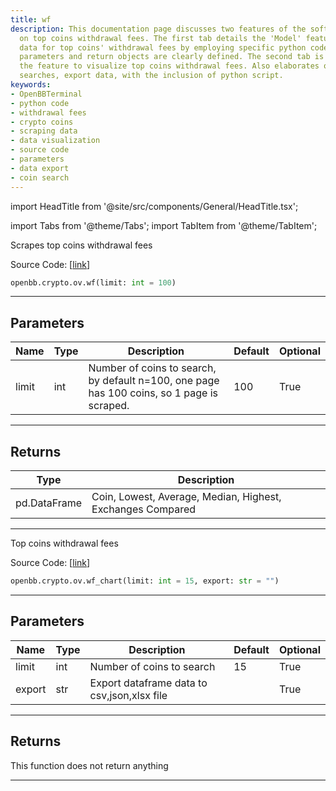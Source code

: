 ```yaml
---
title: wf
description: This documentation page discusses two features of the software, focusing
  on top coins withdrawal fees. The first tab details the 'Model' feature, which scrapes
  data for top coins' withdrawal fees by employing specific python code. The code
  parameters and return objects are clearly defined. The second tab is about 'Chart',
  the feature to visualize top coins withdrawal fees. Also elaborates on how to limit
  searches, export data, with the inclusion of python script.
keywords:
- OpenBBTerminal
- python code
- withdrawal fees
- crypto coins
- scraping data
- data visualization
- source code
- parameters
- data export
- coin search
---
```


import HeadTitle from '@site/src/components/General/HeadTitle.tsx';

<HeadTitle title="crypto.ov.wf - Reference | OpenBB SDK Docs" />

import Tabs from '@theme/Tabs';
import TabItem from '@theme/TabItem';

<Tabs>
<TabItem value="model" label="Model" default>

Scrapes top coins withdrawal fees

Source Code: [[link](https://github.com/OpenBB-finance/OpenBBTerminal/tree/main/openbb_terminal/cryptocurrency/overview/withdrawalfees_model.py#L120)]

```python
openbb.crypto.ov.wf(limit: int = 100)
```

---

## Parameters

| Name | Type | Description | Default | Optional |
| ---- | ---- | ----------- | ------- | -------- |
| limit | int | Number of coins to search, by default n=100, one page has 100 coins, so 1 page is scraped. | 100 | True |


---

## Returns

| Type | Description |
| ---- | ----------- |
| pd.DataFrame | Coin, Lowest, Average, Median, Highest, Exchanges Compared |
---

</TabItem>
<TabItem value="view" label="Chart">

Top coins withdrawal fees

Source Code: [[link](https://github.com/OpenBB-finance/OpenBBTerminal/tree/main/openbb_terminal/cryptocurrency/overview/withdrawalfees_view.py#L18)]

```python
openbb.crypto.ov.wf_chart(limit: int = 15, export: str = "")
```

---

## Parameters

| Name | Type | Description | Default | Optional |
| ---- | ---- | ----------- | ------- | -------- |
| limit | int | Number of coins to search | 15 | True |
| export | str | Export dataframe data to csv,json,xlsx file |  | True |


---

## Returns

This function does not return anything

---

</TabItem>
</Tabs>
